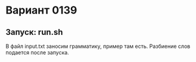 # Вариант 0139
## Запуск: run.sh  
В файл input.txt заносим грамматику, пример там есть. Разбиение слов подается после запуска. 
